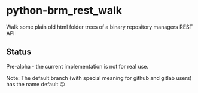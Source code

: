 # python-brm_rest_walk
Walk some plain old html folder trees of a binary repository managers REST API

## Status
Pre-alpha - the current implementation is not for real use.

Note: The default branch (with special meaning for github and gitlab users) has the name default 😉
